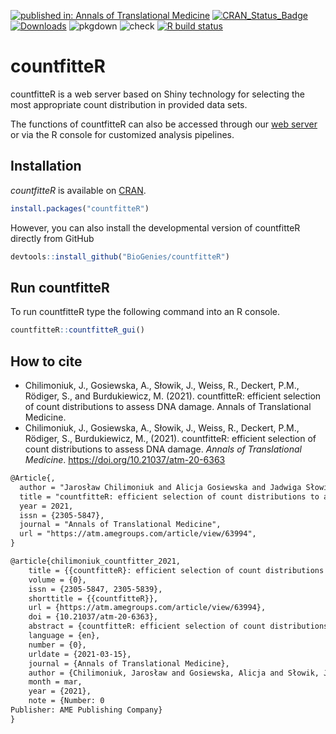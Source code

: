   <!-- badges: start -->
[![published in: Annals of Translational Medicine](https://img.shields.io/badge/published%20in-ATM-green.svg)](https://atm.amegroups.com/article/view/63994)
[![CRAN_Status_Badge](http://www.r-pkg.org/badges/version/countfitteR)](https://cran.r-project.org/package=countfitteR)
[![Downloads](http://cranlogs.r-pkg.org/badges/countfitteR)](https://cran.r-project.org/package=countfitteR)
![pkgdown](https://github.com/BioGenies/countfitteR/workflows/pkgdown/badge.svg)
![check](https://github.com/BioGenies/countfitteR/workflows/check/badge.svg)
[![R build status](https://github.com/BioGenies/countfitteR/workflows/R-CMD-check/badge.svg)](https://github.com/BioGenies/countfitteR/actions)
  <!-- badges: end -->

# countfitteR

countfitteR is a web server based on Shiny technology for selecting the most appropriate count distribution in provided data sets. 

The functions of countfitteR can also be accessed through our [web server](http://biongram.biotech.uni.wroc.pl/countfitter/) or via the R console for customized analysis pipelines.

## Installation

*countfitteR* is available on [CRAN](https://cran.r-project.org/package=countfitteR). 

```R
install.packages("countfitteR")
```

However, you can also install the developmental version of countfitteR directly from GitHub

```R
devtools::install_github("BioGenies/countfitteR")
```

## Run countfitteR

To run countfitteR type the following command into an R console.

```R
countfitteR::countfitteR_gui()
```

## How to cite

- Chilimoniuk, J., Gosiewska, A., Słowik, J., Weiss, R., Deckert, P.M., Rödiger, S., and Burdukiewicz, M. (2021). countfitteR: efficient selection of count distributions to assess DNA damage. Annals of Translational Medicine.
- Chilimoniuk, J., Gosiewska, A., Słowik, J., Weiss, R., Deckert, P.M., Rödiger, S., Burdukiewicz, M., (2021). countfitteR: efficient selection of count distributions to assess DNA damage. *Annals of Translational Medicine*. https://doi.org/10.21037/atm-20-6363


```tex
@Article{,
  author = "Jarosław Chilimoniuk and Alicja Gosiewska and Jadwiga Słowik and Romano Weiss and P. Markus Deckert and Stefan Rödiger and Michał Burdukiewicz",
  title = "countfitteR: efficient selection of count distributions to assess DNA damage",
  year = 2021, 
  issn = {2305-5847},
  journal = "Annals of Translational Medicine",
  url = "https://atm.amegroups.com/article/view/63994",
}

@article{chilimoniuk_countfitter_2021,
	title = {{countfitteR}: efficient selection of count distributions to assess {DNA} damage},
	volume = {0},
	issn = {2305-5847, 2305-5839},
	shorttitle = {{countfitteR}},
	url = {https://atm.amegroups.com/article/view/63994},
	doi = {10.21037/atm-20-6363},
	abstract = {countfitteR: efficient selection of count distributions to assess DNA damage},
	language = {en},
	number = {0},
	urldate = {2021-03-15},
	journal = {Annals of Translational Medicine},
	author = {Chilimoniuk, Jarosław and Gosiewska, Alicja and Słowik, Jadwiga and Weiss, Romano and Deckert, P. Markus and Rödiger, Stefan and Burdukiewicz, Michał},
	month = mar,
	year = {2021},
	note = {Number: 0
Publisher: AME Publishing Company}
}
```
